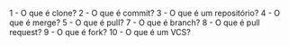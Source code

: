1 - O que é clone?
2 - O que é commit?
3 - O que é um repositório?
4 - O que é merge?
5 - O que é pull?
7 - O que é branch?
8 - O que é pull request?
9 - O que é fork?
10 - O que é um VCS?